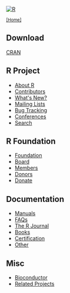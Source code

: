 <div class="row">
<div class="col-xs-4 col-sm-12">

[![R](/Rlogo.jpg)](/)

<small>[[Home]](/)</small>

## Download

[CRAN](http://cran.r-project.org/mirrors.html)

## R Project

* [About R](/about.html)
* [Contributors](/contributors.html)
* [What's New?](/news.html)
* [Mailing Lists](/mail.html)
* [Bug Tracking](http://bugs.R-project.org)
* [Conferences](/conferences.html)
* [Search](/search.html)

</div>
<div class="col-xs-4 col-sm-12">

## R Foundation

* [Foundation](/foundation/)
* [Board](/foundation/board.html)
* [Members](/foundation/members.html)
* [Donors](/foundation/donors.html)
* [Donate](/foundation/donations.html)

</div>
<div class="col-xs-4 col-sm-12">

## Documentation

* [Manuals](http://cran.r-project.org/manuals.html)
* [FAQs](http://cran.r-project.org/faqs.html)
* [The R Journal](http://journal.r-project.org)
* [Books](/doc/bib/R-books.html)
* [Certification](/certification.html)
* [Other](/other-docs.html)

</div>
<div class="col-xs-4 col-sm-12">

## Misc
 
* [Bioconductor](http://www.bioconductor.org)
* [Related Projects](/other-projects.html)

</div>
</div>
